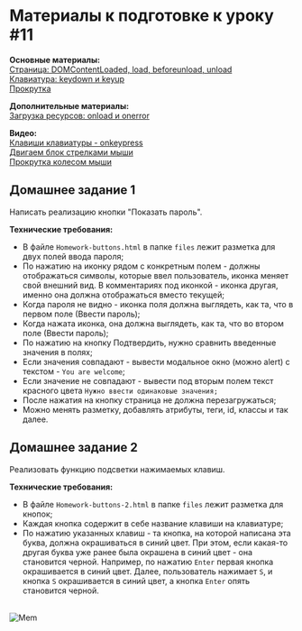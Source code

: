 <h1>Материалы к подготовке к уроку #11</h1>

<b>Основные материалы:</b><br>
[Страница: DOMContentLoaded, load, beforeunload, unload](https://learn.javascript.ru/onload-ondomcontentloaded)<br>
[Клавиатура: keydown и keyup](https://learn.javascript.ru/keyboard-events)<br>
[Прокрутка](https://learn.javascript.ru/onscroll)<br>

<b>Дополнительные материалы:</b><br>
[Загрузка ресурсов: onload и onerror](https://learn.javascript.ru/onload-onerror)<br>

<b>Видео:</b><br>
[Клавиши клавиатуры - onkeypress](https://www.youtube.com/watch?v=UNQIal4B3j0)<br>
[Двигаем блок стрелками мыши](https://www.youtube.com/watch?v=EhtDfpOoUBo)<br>
[Прокрутка колесом мыши](https://www.youtube.com/watch?v=BQEWR0uLDIQ)<br>


<h2>Домашнее задание 1</h2>
<p>Написать реализацию кнопки "Показать пароль".</p>

<b>Технические требования:</b>
<ul>
    <li>В файле <code>Homework-buttons.html</code> в папке <code>files</code> лежит разметка для двух полей ввода пароля;</li>
    <li>
        По нажатию на иконку рядом с конкретным полем - должны отображаться символы, которые ввел пользователь, иконка меняет свой внешний вид. 
        В комментариях под иконкой - иконка другая, именно она должна отображаться вместо текущей;
    </li>
    <li>Когда пароля не видно - иконка поля должна выглядеть, как та, что в первом поле (Ввести пароль);</li>
    <li>Когда нажата иконка, она должна выглядеть, как та, что во втором поле (Ввести пароль);</li>
    <li>По нажатию на кнопку Подтвердить, нужно сравнить введенные значения в полях;</li>
    <li>Если значения совпадают - вывести модальное окно (можно alert) с текстом - <code>You are welcome</code>;</li>
    <li>Если значение не совпадают - вывести под вторым полем текст красного цвета <code>Нужно ввести одинаковые значения;</code></li>
    <li>После нажатия на кнопку страница не должна перезагружаться;</li>
    <li>Можно менять разметку, добавлять атрибуты, теги, id, классы и так далее.</li>
</ul>



<h2>Домашнее задание 2</h2>
<p>Реализовать функцию подсветки нажимаемых клавиш.</p>

<b>Технические требования:</b>
<ul>
    <li>В файле <code>Homework-buttons-2.html</code> в папке <code>files</code> лежит разметка для кнопок;</li>
    <li>Каждая кнопка содержит в себе название клавиши на клавиатуре;</li>
    <li>
        По нажатию указанных клавиш - та кнопка, на которой написана эта буква, должна окрашиваться в синий цвет. 
        При этом, если какая-то другая буква уже ранее была окрашена в синий цвет - она становится черной. 
        Например, по нажатию <code>Enter</code> первая кнопка окрашивается в синий цвет. 
        Далее, пользователь нажимает <code>S</code>, и кнопка <code>S</code> окрашивается в синий цвет, 
        а кнопка <code>Enter</code> опять становится черной.
    </li>
</ul>

<br>


<img alt="Mem" src="https://i.pinimg.com/564x/d2/b5/89/d2b58979e9df9a04d3af6430d5636caa.jpg">
